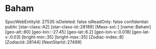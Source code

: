 ﻿---
location: [6.2,-27.45,80]
type: Station
tags:
- astro/Star

---

# Baham

SpocWebEntityId: 27535
isDeleted: false
isReadOnly: false
confidential: public
[star-class::A2]
[star-class-id::28189]
[Mass-sol::]
[name::Baham]
[geo-alt::80]
[geo-lon::-27.45]
[geo-lat::6.2]
[geo-lon-v::0.018]
[geo-lat-v::0.03]
[bright-min::35]
[bright-max::35]
[Zodiac-index::8]
[ZodiacId::28144]
[NextStarId::27499]

